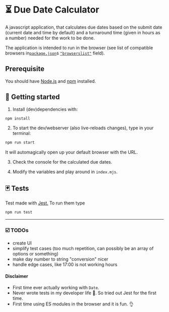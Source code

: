 # ⏳ Due Date Calculator

A javascript application, that calculates due dates based on the submit date (current date and time by default) and a turnaround time (given in hours as a number) needed for the work to be done.

The application is intended to run in the browser (see list of compatible browsers in[`package.json`](https://github.com/nygdjs/duedate-calculator/blob/master/package.json)s [`"browserslist"`](https://github.com/nygdjs/duedate-calculator/blob/master/package.json#L9) field).

## Prerequisite

You should have [Node.js](https://nodejs.org/en/) and [npm](https://www.npmjs.com/) installed.

## 🏃 Getting started

1.  Install (dev)dependencies with:

```bash
npm install
```

2.  To start the dev/webserver (also live-reloads changes), type in your terminal:

```bash
npm run start
```

It will automagically open up your default browser with the URL.

3.  Check the console for the calculated due dates.

4.  Modify the variables and play around in `index.mjs`.

## 🃏 Tests

Test made with [Jest.](https://jestjs.io/en/) To run them type

```bash
npm run test
```

---

### ☑️ TODOs

-   create UI
-   simplify test cases (too much repetition, can possibly be an array of options or something)
-   make day number to string "conversion" nicer
-   handle edge cases, like 17:00 is not working hours

#### Disclaimer

-   First time ever actually working with `Date`.
-   Never wrote tests in my developer life 🙈. So tried out Jest for the first time.
-   First time using ES modules in the browser and it is fun. 👌
